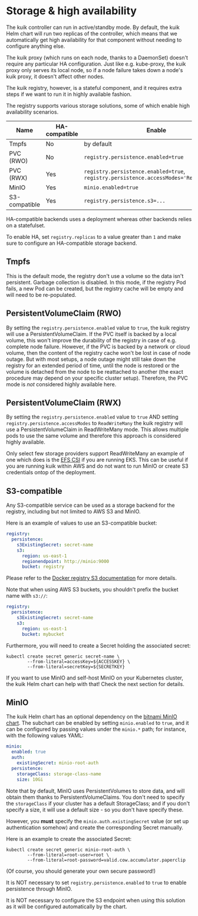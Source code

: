 # Storage & high availability

The kuik controller can run in active/standby mode. By default, the kuik Helm chart will run two replicas of the controller, which means that we automatically get high availability for that component without needing to configure anything else.

The kuik proxy (which runs on each node, thanks to a DaemonSet) doesn't require any particular HA configuration. Just like e.g. kube-proxy, the kuik proxy only serves its local node, so if a node failure takes down a node's kuik proxy, it doesn't affect other nodes.

The kuik registry, however, is a stateful component, and it requires extra steps if we want to run it in highly available fashion.

The registry supports various storage solutions, some of which enable high availability scenarios.

| Name          | HA-compatible | Enable                              |
|---------------|---------------|-------------------------------------|
| Tmpfs         |      No       | by default                          |
| PVC (RWO)     |      No       | `registry.persistence.enabled=true` |
| PVC (RWX)     |      Yes      | `registry.persistence.enabled=true`, `registry.persistence.accessModes='ReadWriteMany'` |
| MinIO         |      Yes      | `minio.enabled=true`                |
| S3-compatible |      Yes      | `registry.persistence.s3=...`       |

HA-compatible backends uses a deployment whereas other backends relies on a statefulset.

To enable HA, set `registry.replicas` to a value greater than `1` and make sure to configure an HA-compatible storage backend.

## Tmpfs

This is the default mode, the registry don't use a volume so the data isn't persistent. Garbage collection is disabled. In this mode, if the registry Pod fails, a new Pod can be created, but the registry cache will be empty and will need to be re-populated.

## PersistentVolumeClaim (RWO)

By setting the `registry.persistence.enabled` value to `true`, the kuik registry will use a PersistentVolumeClaim. If the PVC itself is backed by a local volume, this won't improve the durability of the registry in case of e.g. complete node failure. However, if the PVC is backed by a network or cloud volume, then the content of the registry cache won't be lost in case of node outage. But with most setups, a node outage might still take down the registry for an extended period of time, until the node is restored or the volume is detached from the node to be reattached to another (the exact procedure may depend on your specific cluster setup). Therefore, the PVC mode is *not* considered highly available here.

## PersistentVolumeClaim (RWX)

By setting the `registry.persistence.enabled` value to `true` AND setting `registry.persistence.accessModes` to `ReadWriteMany` the kuik registry will use a PersistentVolumeClaim in ReadWriteMany mode. This allows multiple pods to use the same volume and therefore this approach is considered highly available.

Only select few storage providers support ReadWriteMany an example of one which does is the [EFS CSI](https://docs.aws.amazon.com/eks/latest/userguide/efs-csi.html) if you are running EKS. This can be useful if you are running kuik within AWS and do not want to run MinIO or create S3 credentials ontop of the deployment.

## S3-compatible

Any S3-compatible service can be used as a storage backend for the registry, including but not limited to AWS S3 and MinIO.

Here is an example of values to use an S3-compatible bucket:

```yaml
registry:
  persistence:
    s3ExistingSecret: secret-name
    s3:
      region: us-east-1
      regionendpoint: http://minio:9000
      bucket: registry
```

Please refer to the [Docker registry S3 documentation](https://github.com/docker/docs/blob/main/registry/storage-drivers/s3.md) for more details.

Note that when using AWS S3 buckets, you shouldn't prefix the bucket name with `s3://`:

```yaml
registry:
  persistence:
    s3ExistingSecret: secret-name
    s3:
      region: us-east-1
      bucket: mybucket
```

Furthermore, you will need to create a Secret holding the associated secret:

```
kubectl create secret generic secret-name \
        --from-literal=accessKey=${ACCESSKEY} \
        --from-literal=secretKey=${SECRETKEY}
```

If you want to use MinIO and self-host MinIO on your Kubernetes cluster, the kuik Helm chart can help with that! Check the next section for details.

## MinIO

The kuik Helm chart has an optional dependency on the [bitnami MinIO chart](https://artifacthub.io/packages/helm/bitnami/minio). The subchart can be enabled by setting `minio.enabled` to `true`, and it can be configured by passing values under the `minio.*` path; for instance, with the following values YAML:

```yaml
minio:
  enabled: true
  auth:
    existingSecret: minio-root-auth
  persistence:
    storageClass: storage-class-name
    size: 10Gi
```

Note that by default, MinIO uses PersistentVolumes to store data, and will obtain them thanks to PersistentVolumeClaims. You don't need to specify the `storageClass` if your cluster has a default StorageClass; and if you don't specify a size, it will use a default size - so you don't have specify these.

However, you **must** specify the `minio.auth.existingSecret` value (or set up authentication somehow) and create the corresponding Secret manually.

Here is an example to create the associated Secret:

```
kubectl create secret generic minio-root-auth \
        --from-literal=root-user=root \
        --from-literal=root-password=valid.cow.accumulator.paperclip
```

(Of course, you should generate your own secure password!)

It is NOT necessary to set `registry.persistence.enabled` to `true` to enable persistence through MinIO.

It is NOT necessary to configure the S3 endpoint when using this solution as it will be configured automatically by the chart.

